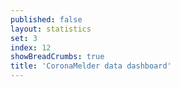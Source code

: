 ```yaml
---
published: false
layout: statistics
set: 3
index: 12
showBreadCrumbs: true
title: 'CoronaMelder data dashboard'
---
```


